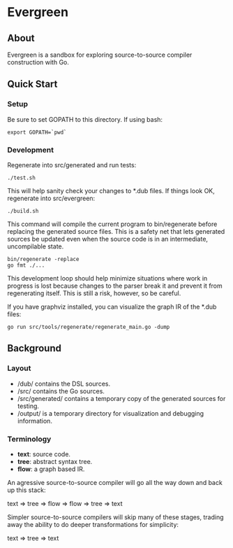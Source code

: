 # Evergreen

## About
Evergreen is a sandbox for exploring source-to-source compiler construction with Go.

## Quick Start

### Setup
Be sure to set GOPATH to this directory.  If using bash:

    export GOPATH=`pwd`

### Development
Regenerate into src/generated and run tests:

    ./test.sh

This will help sanity check your changes to *.dub files.  If things look OK,
regenerate into src/evergreen:

    ./build.sh

This command will compile the current program to bin/regenerate before replacing
the generated source files.  This is a safety net that lets generated sources be
updated even when the source code is in an intermediate, uncompilable state.

    bin/regenerate -replace
    go fmt ./...

This development loop should help minimize situations where work in progress is
lost because changes to the parser break it and prevent it from regenerating
itself.  This is still a risk, however, so be careful.

If you have graphviz installed, you can visualize the graph IR of the *.dub files:

    go run src/tools/regenerate/regenerate_main.go -dump

## Background

### Layout
* /dub/ contains the DSL sources.
* /src/ contains the Go sources.
* /src/generated/ contains a temporary copy of the generated sources for testing.
* /output/ is a temporary directory for visualization and debugging information.

### Terminology
* __text__: source code.
* __tree__: abstract syntax tree.
* __flow__: a graph based IR.

An agressive source-to-source compiler will go all the way down and back up this
stack:

text => tree => flow => flow => tree => text

Simpler source-to-source compilers will skip many of these stages, trading away
the ability to do deeper transformations for simplicity:

text => tree => text
